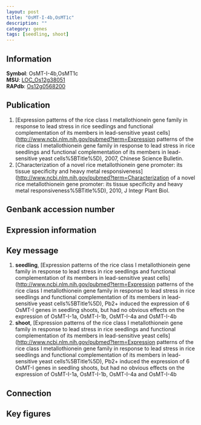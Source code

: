 ```yaml
---
layout: post
title: "OsMT-I-4b,OsMT1c"
description: ""
category: genes
tags: [seedling, shoot]
---
```


## Information
__Symbol__: OsMT-I-4b,OsMT1c  
__MSU__: [LOC_Os12g38051](http://rice.plantbiology.msu.edu/cgi-bin/ORF_infopage.cgi?orf=LOC_Os12g38051)  
__RAPdb__: [Os12g0568200](http://rapdb.dna.affrc.go.jp/viewer/gbrowse_details/irgsp1?name=Os12g0568200)  

## Publication
1. [Expression patterns of the rice class I metallothionein gene family in response to lead stress in rice seedlings and functional complementation of its members in lead-sensitive yeast cells](http://www.ncbi.nlm.nih.gov/pubmed?term=Expression patterns of the rice class I metallothionein gene family in response to lead stress in rice seedlings and functional complementation of its members in lead-sensitive yeast cells%5BTitle%5D), 2007, Chinese Science Bulletin.
2. [Characterization of a novel rice metallothionein gene promoter: its tissue specificity and heavy metal responsiveness](http://www.ncbi.nlm.nih.gov/pubmed?term=Characterization of a novel rice metallothionein gene promoter: its tissue specificity and heavy metal responsiveness%5BTitle%5D), 2010, J Integr Plant Biol.

## Genbank accession number

## Expression information

## Key message
1. __seedling__, [Expression patterns of the rice class I metallothionein gene family in response to lead stress in rice seedlings and functional complementation of its members in lead-sensitive yeast cells](http://www.ncbi.nlm.nih.gov/pubmed?term=Expression patterns of the rice class I metallothionein gene family in response to lead stress in rice seedlings and functional complementation of its members in lead-sensitive yeast cells%5BTitle%5D),  Pb2+ induced the expression of 6 OsMT-I genes in seedling shoots, but had no obvious effects on the expression of OsMT-I-1a, OsMT-I-1b, OsMT-I-4a and OsMT-I-4b
2. __shoot__, [Expression patterns of the rice class I metallothionein gene family in response to lead stress in rice seedlings and functional complementation of its members in lead-sensitive yeast cells](http://www.ncbi.nlm.nih.gov/pubmed?term=Expression patterns of the rice class I metallothionein gene family in response to lead stress in rice seedlings and functional complementation of its members in lead-sensitive yeast cells%5BTitle%5D),  Pb2+ induced the expression of 6 OsMT-I genes in seedling shoots, but had no obvious effects on the expression of OsMT-I-1a, OsMT-I-1b, OsMT-I-4a and OsMT-I-4b

## Connection

## Key figures


